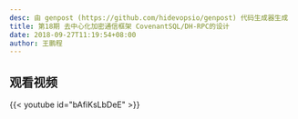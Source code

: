 ```yaml
---
desc: 由 genpost (https://github.com/hidevopsio/genpost) 代码生成器生成
title: 第18期 去中心化加密通信框架 CovenantSQL/DH-RPC的设计
date: 2018-09-27T11:19:54+08:00
author: 王鹏程
---
```


## 观看视频

{{< youtube id="bAfiKsLbDeE" >}}
